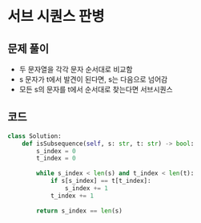 # 서브 시퀀스 판병

## 문제 풀이
- 두 문자열을 각각 문자 순서대로 비교함
- s 문자가 t에서 발견이 된다면, s는 다음으로 넘어감
- 모든 s의 문자를 t에서 순서대로 찾는다면 서브시퀀스

## 코드
```python
class Solution:
    def isSubsequence(self, s: str, t: str) -> bool:
        s_index = 0
        t_index = 0
        
        while s_index < len(s) and t_index < len(t):
            if s[s_index] == t[t_index]:
                s_index += 1
            t_index += 1
            
        return s_index == len(s)
```